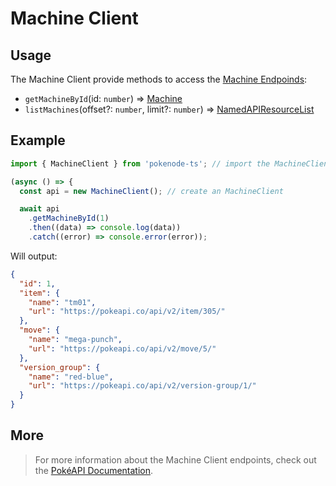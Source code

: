 # Machine Client

## Usage

The Machine Client provide methods to access the [Machine Endpoinds](https://pokeapi.co/docs/v2#machines-section):

- `getMachineById`(id: `number`) => [Machine](/docs/typings/machine-typings#machine)
- `listMachines`(offset?: `number`, limit?: `number`) => [NamedAPIResourceList](/docs/typings/common-typings#named-api-resource-list)

## Example

```js
import { MachineClient } from 'pokenode-ts'; // import the MachineClient

(async () => {
  const api = new MachineClient(); // create an MachineClient

  await api
    .getMachineById(1)
    .then((data) => console.log(data))
    .catch((error) => console.error(error));
```

Will output:

```json
{
  "id": 1,
  "item": {
    "name": "tm01",
    "url": "https://pokeapi.co/api/v2/item/305/"
  },
  "move": {
    "name": "mega-punch",
    "url": "https://pokeapi.co/api/v2/move/5/"
  },
  "version_group": {
    "name": "red-blue",
    "url": "https://pokeapi.co/api/v2/version-group/1/"
  }
}
```

## More

> For more information about the Machine Client endpoints, check out the [PokéAPI Documentation](https://pokeapi.co/docs/v2#machines-section).
